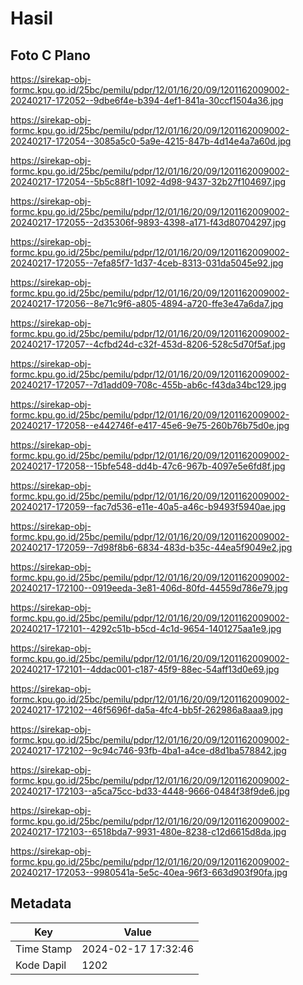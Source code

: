 # Hasil

## Foto C Plano

https://sirekap-obj-formc.kpu.go.id/25bc/pemilu/pdpr/12/01/16/20/09/1201162009002-20240217-172052--9dbe6f4e-b394-4ef1-841a-30ccf1504a36.jpg

https://sirekap-obj-formc.kpu.go.id/25bc/pemilu/pdpr/12/01/16/20/09/1201162009002-20240217-172054--3085a5c0-5a9e-4215-847b-4d14e4a7a60d.jpg

https://sirekap-obj-formc.kpu.go.id/25bc/pemilu/pdpr/12/01/16/20/09/1201162009002-20240217-172054--5b5c88f1-1092-4d98-9437-32b27f104697.jpg

https://sirekap-obj-formc.kpu.go.id/25bc/pemilu/pdpr/12/01/16/20/09/1201162009002-20240217-172055--2d35306f-9893-4398-a171-f43d80704297.jpg

https://sirekap-obj-formc.kpu.go.id/25bc/pemilu/pdpr/12/01/16/20/09/1201162009002-20240217-172055--7efa85f7-1d37-4ceb-8313-031da5045e92.jpg

https://sirekap-obj-formc.kpu.go.id/25bc/pemilu/pdpr/12/01/16/20/09/1201162009002-20240217-172056--8e71c9f6-a805-4894-a720-ffe3e47a6da7.jpg

https://sirekap-obj-formc.kpu.go.id/25bc/pemilu/pdpr/12/01/16/20/09/1201162009002-20240217-172057--4cfbd24d-c32f-453d-8206-528c5d70f5af.jpg

https://sirekap-obj-formc.kpu.go.id/25bc/pemilu/pdpr/12/01/16/20/09/1201162009002-20240217-172057--7d1add09-708c-455b-ab6c-f43da34bc129.jpg

https://sirekap-obj-formc.kpu.go.id/25bc/pemilu/pdpr/12/01/16/20/09/1201162009002-20240217-172058--e442746f-e417-45e6-9e75-260b76b75d0e.jpg

https://sirekap-obj-formc.kpu.go.id/25bc/pemilu/pdpr/12/01/16/20/09/1201162009002-20240217-172058--15bfe548-dd4b-47c6-967b-4097e5e6fd8f.jpg

https://sirekap-obj-formc.kpu.go.id/25bc/pemilu/pdpr/12/01/16/20/09/1201162009002-20240217-172059--fac7d536-e11e-40a5-a46c-b9493f5940ae.jpg

https://sirekap-obj-formc.kpu.go.id/25bc/pemilu/pdpr/12/01/16/20/09/1201162009002-20240217-172059--7d98f8b6-6834-483d-b35c-44ea5f9049e2.jpg

https://sirekap-obj-formc.kpu.go.id/25bc/pemilu/pdpr/12/01/16/20/09/1201162009002-20240217-172100--0919eeda-3e81-406d-80fd-44559d786e79.jpg

https://sirekap-obj-formc.kpu.go.id/25bc/pemilu/pdpr/12/01/16/20/09/1201162009002-20240217-172101--4292c51b-b5cd-4c1d-9654-1401275aa1e9.jpg

https://sirekap-obj-formc.kpu.go.id/25bc/pemilu/pdpr/12/01/16/20/09/1201162009002-20240217-172101--4ddac001-c187-45f9-88ec-54aff13d0e69.jpg

https://sirekap-obj-formc.kpu.go.id/25bc/pemilu/pdpr/12/01/16/20/09/1201162009002-20240217-172102--46f5696f-da5a-4fc4-bb5f-262986a8aaa9.jpg

https://sirekap-obj-formc.kpu.go.id/25bc/pemilu/pdpr/12/01/16/20/09/1201162009002-20240217-172102--9c94c746-93fb-4ba1-a4ce-d8d1ba578842.jpg

https://sirekap-obj-formc.kpu.go.id/25bc/pemilu/pdpr/12/01/16/20/09/1201162009002-20240217-172103--a5ca75cc-bd33-4448-9666-0484f38f9de6.jpg

https://sirekap-obj-formc.kpu.go.id/25bc/pemilu/pdpr/12/01/16/20/09/1201162009002-20240217-172103--6518bda7-9931-480e-8238-c12d6615d8da.jpg

https://sirekap-obj-formc.kpu.go.id/25bc/pemilu/pdpr/12/01/16/20/09/1201162009002-20240217-172053--9980541a-5e5c-40ea-96f3-663d903f90fa.jpg


## Metadata

| Key        | Value               |
| ---------- | ------------------- |
| Time Stamp | 2024-02-17 17:32:46 |
| Kode Dapil | 1202                |



